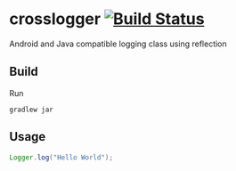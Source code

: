 # crosslogger [![Build Status](https://travis-ci.org/zulhilmizainuddin/crosslogger.svg?branch=master)](https://travis-ci.org/zulhilmizainuddin/crosslogger)
Android and Java compatible logging class using reflection

## Build
Run

    gradlew jar
    
## Usage

```java
Logger.log("Hello World");
```

